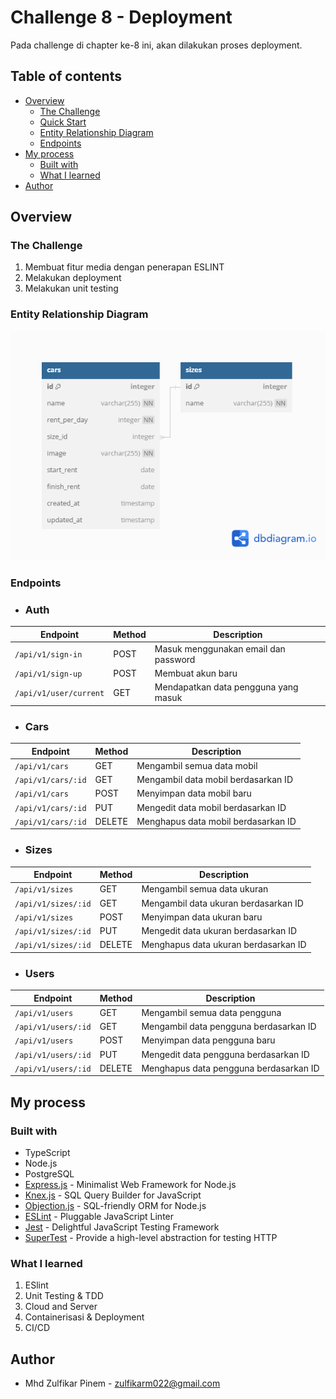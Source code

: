 # Challenge 8 - Deployment

Pada challenge di chapter ke-8 ini, akan dilakukan proses deployment.

## Table of contents

- [Overview](#overview)
  - [The Challenge](#the-challenge)
  - [Quick Start](#quick-start)
  - [Entity Relationship Diagram](#entity-relationship-diagram)
  - [Endpoints](#endpoints)
- [My process](#my-process)
  - [Built with](#built-with)
  - [What I learned](#what-i-learned)
- [Author](#author)

## Overview

### The Challenge

1. Membuat fitur media dengan penerapan ESLINT
2. Melakukan deployment
3. Melakukan unit testing

### Entity Relationship Diagram

![](./erd.png)

### Endpoints

- ### Auth

| Endpoint               | Method | Description                          |
| ---------------------- | ------ | ------------------------------------ |
| `/api/v1/sign-in`      | POST   | Masuk menggunakan email dan password |
| `/api/v1/sign-up`      | POST   | Membuat akun baru                    |
| `/api/v1/user/current` | GET    | Mendapatkan data pengguna yang masuk |

- ### Cars

| Endpoint           | Method | Description                         |
| ------------------ | ------ | ----------------------------------- |
| `/api/v1/cars`     | GET    | Mengambil semua data mobil          |
| `/api/v1/cars/:id` | GET    | Mengambil data mobil berdasarkan ID |
| `/api/v1/cars`     | POST   | Menyimpan data mobil baru           |
| `/api/v1/cars/:id` | PUT    | Mengedit data mobil berdasarkan ID  |
| `/api/v1/cars/:id` | DELETE | Menghapus data mobil berdasarkan ID |

- ### Sizes

| Endpoint            | Method | Description                          |
| ------------------- | ------ | ------------------------------------ |
| `/api/v1/sizes`     | GET    | Mengambil semua data ukuran          |
| `/api/v1/sizes/:id` | GET    | Mengambil data ukuran berdasarkan ID |
| `/api/v1/sizes`     | POST   | Menyimpan data ukuran baru           |
| `/api/v1/sizes/:id` | PUT    | Mengedit data ukuran berdasarkan ID  |
| `/api/v1/sizes/:id` | DELETE | Menghapus data ukuran berdasarkan ID |

- ### Users

| Endpoint            | Method | Description                            |
| ------------------- | ------ | -------------------------------------- |
| `/api/v1/users`     | GET    | Mengambil semua data pengguna          |
| `/api/v1/users/:id` | GET    | Mengambil data pengguna berdasarkan ID |
| `/api/v1/users`     | POST   | Menyimpan data pengguna baru           |
| `/api/v1/users/:id` | PUT    | Mengedit data pengguna berdasarkan ID  |
| `/api/v1/users/:id` | DELETE | Menghapus data pengguna berdasarkan ID |

## My process

### Built with

- TypeScript
- Node.js
- PostgreSQL
- [Express.js](https://expressjs.com/) - Minimalist Web Framework for Node.js
- [Knex.js](https://knexjs.org/) - SQL Query Builder for JavaScript
- [Objection.js](https://vincit.github.io/objection.js/) - SQL-friendly ORM for Node.js
- [ESLint](https://eslint.org/) - Pluggable JavaScript Linter
- [Jest](https://jestjs.io/) - Delightful JavaScript Testing Framework
- [SuperTest](https://www.npmjs.com/package/supertest) - Provide a high-level abstraction for testing HTTP

### What I learned

1. ESlint
2. Unit Testing & TDD
3. Cloud and Server
4. Containerisasi & Deployment
5. CI/CD

## Author

- Mhd Zulfikar Pinem - [zulfikarm022@gmail.com](mailto:zulfikarm022@gmail.com)
